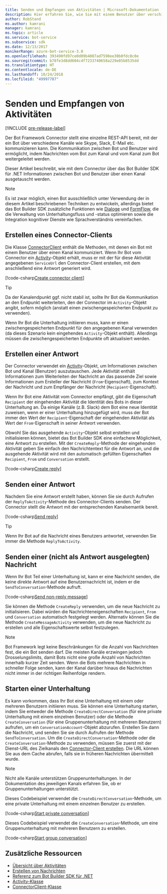 ```yaml
---
title: Senden und Empfangen von Aktivitäten | Microsoft-Dokumentation
description: Hier erfahren Sie, wie Sie mit einem Benutzer über verschiedene Kanäle mit dem Connector-Dienst über das Bot Builder SDK für .NET Informationen austauschen.
author: RobStand
ms.author: kamrani
manager: kamrani
ms.topic: article
ms.service: bot-service
ms.subservice: sdk
ms.date: 12/13/2017
monikerRange: azure-bot-service-3.0
ms.openlocfilehash: 393490fd97ce0d09b4087ad7598ee30b0fdc8c0e
ms.sourcegitcommit: b78fe3d8dd604c4f7233740658a229e85b8535dd
ms.translationtype: HT
ms.contentlocale: de-DE
ms.lasthandoff: 10/24/2018
ms.locfileid: "49997787"
---
```

# <a name="send-and-receive-activities"></a>Senden und Empfangen von Aktivitäten

[!INCLUDE [pre-release-label](../includes/pre-release-label-v3.md)]

Der Bot Framework Connector stellt eine einzelne REST-API bereit, mit der ein Bot über verschiedene Kanäle wie Skype, Slack, E-Mail etc. kommunizieren kann. Die Kommunikation zwischen Bot und Benutzer wird ermöglicht, indem Nachrichten vom Bot zum Kanal und vom Kanal zum Bot weitergeleitet werden. 

Dieser Artikel beschreibt, wie mit dem Connector über das Bot Builder SDK für .NET Informationen zwischen Bot und Benutzer über einen Kanal ausgetauscht werden. 

> [!NOTE]
> Es ist zwar möglich, einen Bot ausschließlich unter Verwendung der in diesem Artikel beschriebenen Techniken zu entwickeln, allerdings bietet das Bot Builder SDK zusätzliche Funktionen wie [Dialoge](bot-builder-dotnet-dialogs.md) und [FormFlow](bot-builder-dotnet-formflow.md), die die Verwaltung von Unterhaltungsfluss und -status optimieren sowie die Integration kognitiver Dienste wie Sprachverständnis vereinfachen.

## <a name="create-a-connector-client"></a>Erstellen eines Connector-Clients

Die Klasse [ConnectorClient][ConnectorClient] enthält die Methoden, mit denen ein Bot mit einem Benutzer über einen Kanal kommuniziert. Wenn Ihr Bot vom Connector ein <a href="https://docs.botframework.com/en-us/csharp/builder/sdkreference/dc/d2f/class_microsoft_1_1_bot_1_1_connector_1_1_activity.html" target="_blank">Activity</a>-Objekt erhält, muss er mit der für diese Aktivität angegebenen `ServiceUrl` den Connector-Client erstellen, mit dem anschließend eine Antwort generiert wird. 

[!code-csharp[Create connector client](../includes/code/dotnet-send-and-receive.cs#createConnectorClient)]

> [!TIP]
> Da der Kanalendpunkt ggf. nicht stabil ist, sollte Ihr Bot die Kommunikation an den Endpunkt weiterleiten, den der Connector im `Activity`-Objekt angibt, sofern möglich (anstatt einen zwischengespeicherten Endpunkt zu verwenden). 
>
> Wenn Ihr Bot die Unterhaltung initiieren muss, kann er einen zwischengespeicherten Endpunkt für den angegebenen Kanal verwenden (da dieses Szenario kein eingehendes `Activity`-Objekt enthält). Allerdings müssen die zwischengespeicherten Endpunkte oft aktualisiert werden. 

## <a id="create-reply"></a> Erstellen einer Antwort

Der Connector verwendet ein [Activity](bot-builder-dotnet-activities.md)-Objekt, um Informationen zwischen Bot und Kanal (Benutzer) auszutauschen. Jede Aktivität enthält Informationen zum Weiterleiten der Nachricht an das passende Ziel sowie Informationen zum Ersteller der Nachricht (`From`-Eigenschaft), zum Kontext der Nachricht und zum Empfänger der Nachricht (`Recipient`-Eigenschaft).

Wenn Ihr Bot eine Aktivität vom Connector empfängt, gibt die Eigenschaft `Recipient` der eingehenden Aktivität die Identität des Bots in dieser Unterhaltung an. Da einige Kanäle (z.B. Slack) dem Bot eine neue Identität zuweisen, wenn er einer Unterhaltung hinzugefügt wird, muss der Bot immer den Wert der `Recipient`-Eigenschaft der eingehenden Aktivität als Wert der `From`-Eigenschaft in seiner Antwort verwenden.

Obwohl Sie das ausgehende `Activity`-Objekt selbst erstellen und initialisieren können, bietet das Bot Builder SDK eine einfachere Möglichkeit, eine Antwort zu erstellen. Mit der `CreateReply`-Methode der eingehenden Aktivität geben Sie einfach den Nachrichtentext für die Antwort an, und die ausgehende Aktivität wird mit den automatisch gefüllten Eigenschaften `Recipient`, `From` und `Conversation` erstellt.

[!code-csharp[Create reply](../includes/code/dotnet-send-and-receive.cs#createReply)]

## <a name="send-a-reply"></a>Senden einer Antwort

Nachdem Sie eine Antwort erstellt haben, können Sie sie durch Aufrufen der `ReplyToActivity`-Methode des Connector-Clients senden. Der Connector stellt die Antwort mit der entsprechenden Kanalsemantik bereit. 

[!code-csharp[Send reply](../includes/code/dotnet-send-and-receive.cs#sendReply)]

> [!TIP]
> Wenn Ihr Bot auf die Nachricht eines Benutzers antwortet, verwenden Sie immer die Methode `ReplyToActivity`.

## <a name="send-a-non-reply-message"></a>Senden einer (nicht als Antwort ausgelegten) Nachricht 

Wenn Ihr Bot Teil einer Unterhaltung ist, kann er eine Nachricht senden, die keine direkte Antwort auf eine Benutzernachricht ist, indem er die `SendToConversation`-Methode aufruft. 

[!code-csharp[Send non-reply message](../includes/code/dotnet-send-and-receive.cs#sendNonReplyMessage)]

Sie können die Methode `CreateReply` verwenden, um die neue Nachricht zu initialisieren. Dabei würden die Nachrichteneigenschaften `Recipient`, `From` und `Conversation` automatisch festgelegt werden. Alternativ können Sie die Methode `CreateMessageActivity` verwenden, um die neue Nachricht zu erstellen und alle Eigenschaftswerte selbst festzulegen.

> [!NOTE]
> Bot Framework legt keine Beschränkungen für die Anzahl von Nachrichten fest, die ein Bot senden darf. Die meisten Kanäle erzwingen jedoch Drosselungslimits, damit Bots nicht eine große Anzahl von Nachrichten innerhalb kurzer Zeit senden. Wenn die Bots mehrere Nachrichten in schneller Folge senden, kann der Kanal darüber hinaus die Nachrichten nicht immer in der richtigen Reihenfolge rendern.

## <a name="start-a-conversation"></a>Starten einer Unterhaltung

Es kann vorkommen, dass Ihr Bot eine Unterhaltung mit einem oder mehreren Benutzern initiieren muss. Sie können eine Unterhaltung starten, indem Sie entweder die Methode `CreateDirectConversation` (für eine private Unterhaltung mit einem einzelnen Benutzer) oder die Methode `CreateConversation` (für eine Gruppenunterhaltung mit mehreren Benutzern) aufrufen, um ein `ConversationAccount`-Objekt abzurufen. Erstellen Sie dann die Nachricht, und senden Sie sie durch Aufrufen der Methode `SendToConversation`. Um die `CreateDirectConversation`-Methode oder die `CreateConversation`-Methode zu verwenden, müssen Sie zuerst mit der Dienst-URL des Zielkanals den [Connector-Client erstellen](#create-a-connector-client). Die URL können Sie aus dem Cache abrufen, falls sie in früheren Nachrichten übermittelt wurde. 

> [!NOTE]
> Nicht alle Kanäle unterstützen Gruppenunterhaltungen. In der Dokumentation des jeweiligen Kanals erfahren Sie, ob er Gruppenunterhaltungen unterstützt.

Dieses Codebeispiel verwendet die `CreateDirectConversation`-Methode, um eine private Unterhaltung mit einem einzelnen Benutzer zu erstellen.

[!code-csharp[Start private conversation](../includes/code/dotnet-send-and-receive.cs#startPrivateConversation)]

Dieses Codebeispiel verwendet die `CreateConversation`-Methode, um eine Gruppenunterhaltung mit mehreren Benutzern zu erstellen.

[!code-csharp[Start group conversation](../includes/code/dotnet-send-and-receive.cs#startGroupConversation)]

## <a name="additional-resources"></a>Zusätzliche Ressourcen

- [Übersicht über Aktivitäten](bot-builder-dotnet-activities.md)
- [Erstellen von Nachrichten](bot-builder-dotnet-create-messages.md)
- <a href="/dotnet/api/?view=botbuilder-3.11.0" target="_blank">Referenz zum Bot Builder SDK für .NET</a>
- <a href="https://docs.botframework.com/en-us/csharp/builder/sdkreference/dc/d2f/class_microsoft_1_1_bot_1_1_connector_1_1_activity.html" target="_blank">Activity-Klasse</a>
- <a href="/dotnet/api/microsoft.bot.connector.connectorclient" target="_blank">ConnectorClient-Klasse</a>

[ConnectorClient]: /dotnet/api/microsoft.bot.connector.connectorclient

